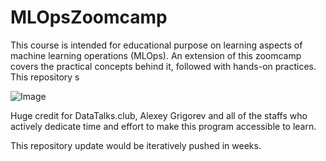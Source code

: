 # **MLOpsZoomcamp**

This course is intended for educational purpose on learning aspects of machine learning operations (MLOps). An extension of this zoomcamp covers the practical concepts behind it, followed with hands-on practices. This repository s

![Image](https://github.com/DataTalksClub/mlops-zoomcamp/blob/main/images/banner.png)

Huge credit for DataTalks.club, Alexey Grigorev and all of the staffs who actively dedicate time and effort to make this program accessible to learn.

This repository update would be iteratively pushed in weeks.
